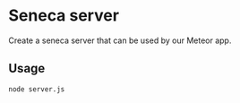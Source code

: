 # Seneca server

Create a seneca server that can be used by our Meteor app.

## Usage

```
node server.js
```